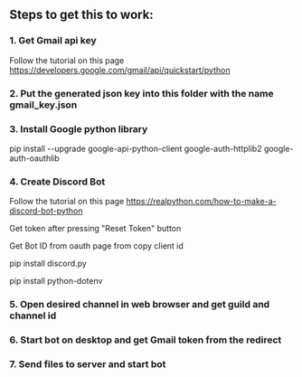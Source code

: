## Steps to get this to work:
### 1. Get Gmail api key
Follow the tutorial on this page https://developers.google.com/gmail/api/quickstart/python
### 2. Put the generated json key into this folder with the name gmail_key.json
### 3. Install Google python library
pip install --upgrade google-api-python-client google-auth-httplib2 google-auth-oauthlib
### 4. Create Discord Bot

Follow the tutorial on this page https://realpython.com/how-to-make-a-discord-bot-python

Get token after pressing "Reset Token" button

Get Bot ID from oauth page from copy client id 

pip install discord.py

pip install python-dotenv

### 5. Open desired channel in web browser and get guild and channel id
### 6. Start bot on desktop and get Gmail token from the redirect
### 7. Send files to server and start bot
